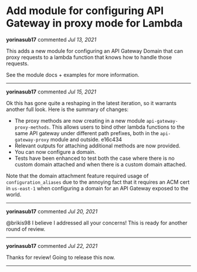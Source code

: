 # Add module for configuring API Gateway in proxy mode for Lambda

**yorinasub17** commented *Jul 13, 2021*

This adds a new module for configuring an API Gateway Domain that can proxy requests to a lambda function that knows how to handle those requests.

See the module docs + examples for more information.
<br />
***


**yorinasub17** commented *Jul 15, 2021*

Ok this has gone quite a reshaping in the latest iteration, so it warrants another full look. Here is the summary of changes:

- The proxy methods are now creating in a new module `api-gateway-proxy-methods`. This allows users to bind other lambda functions to the same API gateway under different path prefixes, both in the `api-gateway-proxy` module and outside. e16c434
- Relevant outputs for attaching additional methods are now provided.
- You can now configure a domain.
- Tests have been enhanced to test both the case where there is no custom domain attached and when there is a custom domain attached.

Note that the domain attachment feature required usage of `configuration_aliases` due to the annoying fact that it requires an ACM cert in `us-east-1` when configuring a domain for an API Gateway exposed to the world.
***

**yorinasub17** commented *Jul 20, 2021*

@brikis98 I believe I addressed all your concerns! This is ready for another round of review.
***

**yorinasub17** commented *Jul 22, 2021*

Thanks for review! Going to release this now.
***

